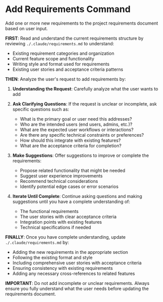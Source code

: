 # Add Requirements Command

Add one or more new requirements to the project requirements document based on user input.

**FIRST**: Read and understand the current requirements structure by reviewing `./.claude/requirements.md` to understand:
- Existing requirement categories and organization
- Current feature scope and functionality
- Writing style and format used for requirements
- Existing user stories and acceptance criteria patterns

**THEN**: Analyze the user's request to add requirements by:

1. **Understanding the Request**: Carefully analyze what the user wants to add
2. **Ask Clarifying Questions**: If the request is unclear or incomplete, ask specific questions such as:
   - What is the primary goal or user need this addresses?
   - Who are the intended users (end users, admins, etc.)?
   - What are the expected user workflows or interactions?
   - Are there any specific technical constraints or preferences?
   - How should this integrate with existing features?
   - What are the acceptance criteria for completion?

3. **Make Suggestions**: Offer suggestions to improve or complete the requirements:
   - Propose related functionality that might be needed
   - Suggest user experience improvements
   - Recommend technical considerations
   - Identify potential edge cases or error scenarios

4. **Iterate Until Complete**: Continue asking questions and making suggestions until you have a complete understanding of:
   - The functional requirements
   - The user stories with clear acceptance criteria
   - Integration points with existing features
   - Technical specifications if needed

**FINALLY**: Once you have complete understanding, update `./.claude/requirements.md` by:
- Adding the new requirements in the appropriate section
- Following the existing format and style
- Including comprehensive user stories with acceptance criteria
- Ensuring consistency with existing requirements
- Adding any necessary cross-references to related features

**IMPORTANT**: Do not add incomplete or unclear requirements. Always ensure you fully understand what the user needs before updating the requirements document.
